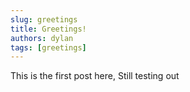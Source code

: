 ```yaml
---
slug: greetings
title: Greetings!
authors: dylan
tags: [greetings]
---
```


This is the first post here, Still testing out


